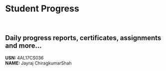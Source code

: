 # Student Progress
<br>

## Daily progress reports, certificates, assignments and more...

<b> USN: </b> 4AL17CS036    <br>
<b> NAME: </b>  Jayraj ChiragkumarShah
